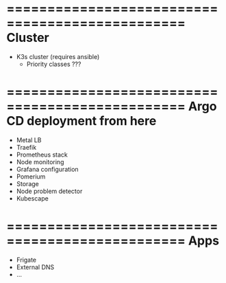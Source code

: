 ================================================
Cluster
================================================
- K3s cluster (requires ansible)
    - Priority classes ???

================================================
Argo CD deployment from here
================================================
- Metal LB
- Traefik
- Prometheus stack
- Node monitoring
- Grafana configuration
- Pomerium
- Storage
- Node problem detector
- Kubescape

================================================
Apps
================================================
- Frigate
- External DNS
- ...